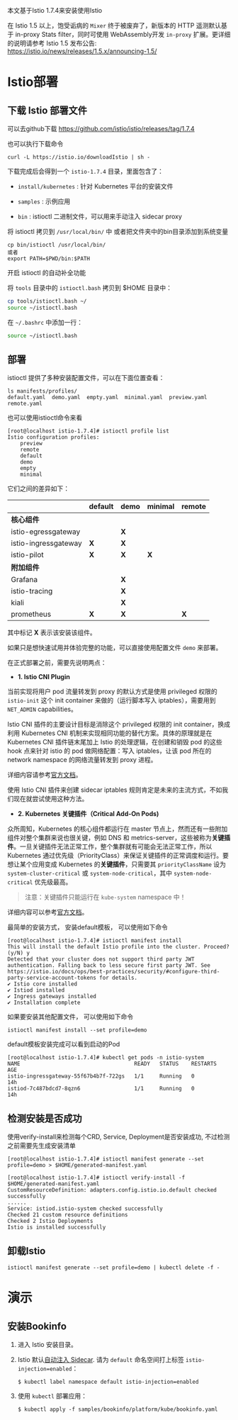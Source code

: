 本文基于Istio 1.7.4来安装使用Istio

在 Istio 1.5 以上，饱受诟病的 `Mixer` 终于被废弃了，新版本的 HTTP 遥测默认基于 in-proxy Stats filter，同时可使用 WebAssembly开发 `in-proxy` 扩展。更详细的说明请参考 Istio 1.5 发布公告: https://istio.io/news/releases/1.5.x/announcing-1.5/

# Istio部署

## 下载 Istio 部署文件

可以去github下载 https://github.com/istio/istio/releases/tag/1.7.4

也可以执行下载命令

```
curl -L https://istio.io/downloadIstio | sh -
```

下载完成后会得到一个 `istio-1.7.4` 目录，里面包含了：

- `install/kubernetes` : 针对 Kubernetes 平台的安装文件

- `samples` : 示例应用

- `bin` : istioctl 二进制文件，可以用来手动注入 sidecar proxy

  

将 istioctl 拷贝到 `/usr/local/bin/` 中 或者把文件夹中的bin目录添加到系统变量

```
cp bin/istioctl /usr/local/bin/
或者
export PATH=$PWD/bin:$PATH
```

 开启 istioctl 的自动补全功能

将 `tools` 目录中的 `istioctl.bash` 拷贝到 $HOME 目录中：

```bash
cp tools/istioctl.bash ~/
source ~/istioctl.bash
```

在 `~/.bashrc` 中添加一行：

```bash
source ~/istioctl.bash
```

## 部署

istioctl 提供了多种安装配置文件，可以在下面位置查看：

```
ls manifests/profiles/
default.yaml  demo.yaml  empty.yaml  minimal.yaml  preview.yaml  remote.yaml
```

也可以使用istioctl命令来看

```
[root@localhost istio-1.7.4]# istioctl profile list
Istio configuration profiles:
    preview
    remote
    default
    demo
    empty
    minimal
```



它们之间的差异如下：

|                      | default | demo  | minimal | remote |
| -------------------- | ------- | ----- | ------- | ------ |
| **核心组件**         |         |       |         |        |
| istio-egressgateway  |         | **X** |         |        |
| istio-ingressgateway | **X**   | **X** |         |        |
| istio-pilot          | **X**   | **X** | **X**   |        |
| **附加组件**         |         |       |         |        |
| Grafana              |         | **X** |         |        |
| istio-tracing        |         | **X** |         |        |
| kiali                |         | **X** |         |        |
| prometheus           | **X**   | **X** |         | **X**  |

其中标记 **X** 表示该安装该组件。

如果只是想快速试用并体验完整的功能，可以直接使用配置文件 `demo` 来部署。

在正式部署之前，需要先说明两点：

- **1. Istio CNI Plugin**

当前实现将用户 pod 流量转发到 proxy 的默认方式是使用 privileged 权限的 `istio-init` 这个 init container 来做的（运行脚本写入 iptables），需要用到 `NET_ADMIN` capabilities。

Istio CNI 插件的主要设计目标是消除这个 privileged 权限的 init container，换成利用 Kubernetes CNI 机制来实现相同功能的替代方案。具体的原理就是在 Kubernetes CNI 插件链末尾加上 Istio 的处理逻辑，在创建和销毁 pod 的这些 hook 点来针对 istio 的 pod 做网络配置：写入 iptables，让该 pod 所在的 network namespace 的网络流量转发到 proxy 进程。

详细内容请参考[官方文档](https://istio.io/docs/setup/additional-setup/cni/)。

使用 Istio CNI 插件来创建 sidecar iptables 规则肯定是未来的主流方式，不如我们现在就尝试使用这种方法。

- **2. Kubernetes 关键插件（Critical Add-On Pods)**

众所周知，Kubernetes 的核心组件都运行在 master 节点上，然而还有一些附加组件对整个集群来说也很关键，例如 DNS 和 metrics-server，这些被称为**关键插件**。一旦关键插件无法正常工作，整个集群就有可能会无法正常工作，所以 Kubernetes 通过优先级（PriorityClass）来保证关键插件的正常调度和运行。要想让某个应用变成 Kubernetes 的**关键插件**，只需要其 `priorityClassName` 设为 `system-cluster-critical` 或 `system-node-critical`，其中 `system-node-critical` 优先级最高。

> 注意：关键插件只能运行在 `kube-system` namespace 中！

详细内容可以参考[官方文档](https://v1-16.docs.kubernetes.io/docs/tasks/administer-cluster/guaranteed-scheduling-critical-addon-pods/)。



最简单的安装方式， 安装default模板， 可以使用如下命令

```
[root@localhost istio-1.7.4]# istioctl manifest install
This will install the default Istio profile into the cluster. Proceed? (y/N) y
Detected that your cluster does not support third party JWT authentication. Falling back to less secure first party JWT. See https://istio.io/docs/ops/best-practices/security/#configure-third-party-service-account-tokens for details.
✔ Istio core installed
✔ Istiod installed
✔ Ingress gateways installed
✔ Installation complete
```

如果要安装其他配置文件， 可以使用如下命令

```
istioctl manifest install --set profile=demo
```

default模板安装完成可以看到启动的Pod

```
[root@localhost istio-1.7.4]# kubectl get pods -n istio-system
NAME                                    READY   STATUS    RESTARTS   AGE
istio-ingressgateway-55f67b4b7f-722gs   1/1     Running   0          14h
istiod-7c487bdcd7-8qzn6                 1/1     Running   0          14h
```

## 检测安装是否成功

使用verify-install来检测每个CRD, Service, Deployment是否安装成功, 不过检测之前需要先生成安装清单

```
[root@localhost istio-1.7.4]# istioctl manifest generate --set profile=demo > $HOME/generated-manifest.yaml

[root@localhost istio-1.7.4]# istioctl verify-install -f $HOME/generated-manifest.yaml
CustomResourceDefinition: adapters.config.istio.io.default checked successfully
......
Service: istiod.istio-system checked successfully
Checked 21 custom resource definitions
Checked 2 Istio Deployments
Istio is installed successfully
```



## 卸载Istio

```
istioctl manifest generate --set profile=demo | kubectl delete -f -
```



# 演示



## 安装Bookinfo

1. 进入 Istio 安装目录。

2. Istio 默认[自动注入 Sidecar](https://istio.io/latest/zh/docs/setup/additional-setup/sidecar-injection/#automatic-sidecar-injection). 请为 `default` 命名空间打上标签 `istio-injection=enabled`：

   ```
   $ kubectl label namespace default istio-injection=enabled
   ```

3. 使用 `kubectl` 部署应用：

   ```
   $ kubectl apply -f samples/bookinfo/platform/kube/bookinfo.yaml
   ```

